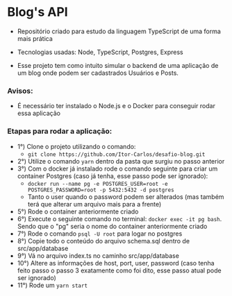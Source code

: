 # Blog's API

* Repositório criado para estudo da linguagem TypeScript de uma forma mais prática

* Tecnologias usadas: Node, TypeScript, Postgres, Express

* Esse projeto tem como intuito simular o backend de uma aplicação de um blog onde podem ser cadastrados Usuários e Posts.

### Avisos:
 * É necessário ter instalado o Node.js e o Docker para conseguir rodar essa aplicação

### Etapas para rodar a aplicação:
* 1°) Clone o projeto utilizando o comando:
  - `git clone https://github.com/Itor-Carlos/desafio-blog.git`
* 2°) Utilize o comando `yarn` dentro da pasta que surgiu no passo anterior
* 3°) Com o docker já instalado rode o comando seguinte para criar um container Postgres (caso já tenha, esse passo pode ser ignorado):
  - `docker run --name pg -e POSTGRES_USER=root -e POSTGRES_PASSWORD=root -p 5432:5432 -d postgres`
  - Tanto o user quando o password podem ser alterados (mas também terá que alterar um arquivo mais para a frente)
* 5°) Rode o container anteriormente criado
* 6°) Execute o seguinte comando no terminal: `docker exec -it pg bash`. Sendo que o "pg" seria o nome do container anteriormente criado
* 7°) Rode o comando `psql -U root` para logar no postgres
* 8°) Copie todo o conteúdo do arquivo schema.sql dentro de src/app/database
* 9°) Vá no arquivo index.ts no caminho src/app/database
* 10°) Altere as informações de host, port, user, password (caso tenha feito passo o passo 3 exatamente como foi dito, esse passo atual pode ser ignorado)
* 11°) Rode um `yarn start`
